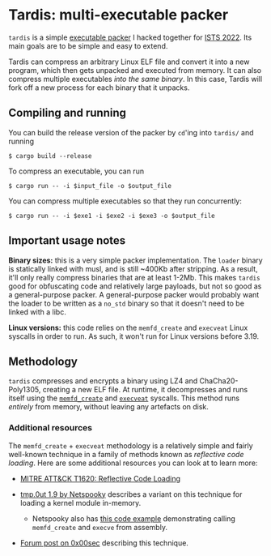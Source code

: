 # Tardis: multi-executable packer

`tardis` is a simple [executable packer](https://en.wikipedia.org/wiki/Executable_compression)
I hacked together for [ISTS 2022](https://ists.io/). Its main goals are to be
simple and easy to extend.

Tardis can compress an arbitrary Linux ELF file and convert it into a new
program, which then gets unpacked and executed from memory. It can also compress
multiple executables _into the same binary_. In this case, Tardis will fork off
a new process for each binary that it unpacks.

## Compiling and running

You can build the release version of the packer by `cd`'ing into `tardis/` and
running

```
$ cargo build --release
```

To compress an executable, you can run

```
$ cargo run -- -i $input_file -o $output_file
```

You can compress multiple executables so that they run concurrently:

```
$ cargo run -- -i $exe1 -i $exe2 -i $exe3 -o $output_file
```

## Important usage notes

**Binary sizes:** this is a very simple packer implementation. The `loader`
binary is statically linked with musl, and is still ~400Kb after stripping. As a
result, it'll only really compress binaries that are at least 1-2Mb. This makes
`tardis` good for obfuscating code and relatively large payloads, but not so
good as a general-purpose packer. A general-purpose packer would probably want
the loader to be written as a `no_std` binary so that it doesn't need to be
linked with a libc.

**Linux versions:** this code relies on the `memfd_create` and `execveat` Linux
syscalls in order to run. As such, it won't run for Linux versions before 3.19.

## Methodology

`tardis` compresses and encrypts a binary using LZ4 and ChaCha20-Poly1305,
creating a new ELF file. At runtime, it decompresses and runs itself using the
[`memfd_create`](https://man7.org/linux/man-pages/man2/memfd_create.2.html) and
[`execveat`](https://man7.org/linux/man-pages/man2/execveat.2.html) syscalls.
This method runs *entirely* from memory, without leaving any artefacts on disk.

### Additional resources

The `memfd_create` + `execveat` methodology is a relatively simple and fairly
well-known technique in a family of methods known as *reflective code loading*.
Here are some additional resources you can look at to learn more:

- [MITRE ATT&CK T1620: Reflective Code
  Loading](https://attack.mitre.org/techniques/T1620/)

- [tmp.0ut 1.9 by Netspooky](https://tmpout.sh/1/9.html) describes a variant on
  this technique for loading a kernel module in-memory.
  - Netspooky also has [this code example](https://github.com/netspooky/golfclub/blob/master/linux/dl_memfd_219.asm)
    demonstrating calling `memfd_create` and `execve` from assembly.

- [Forum post on 0x00sec](https://0x00sec.org/t/super-stealthy-droppers/3715)
  describing this technique.

